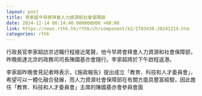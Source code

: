 ```yaml
---
layout: post
title: 李家超今早將拜會人力資源和社會保障部
date: 2024-12-14 06:14:40.000000000 +08:00
link: https://news.rthk.hk/rthk/ch/component/k2/1783438-20241214.htm
categories: rthk
---
```


行政長官李家超訪京述職行程接近尾聲，他今早將會拜會人力資源和社會保障部，昨晚抵達北京的政務司司長陳國基亦會隨行。李家超將於下午啟程返港。

李家超昨晚會見記者時表示，《施政報告》提出成立「教育、科技和人才委員會」，希望可以一體化融合發展，而人力資源社會保障部在有關方面具豐富經驗，因此擔任「教育、科技和人才委員會」主席的陳國基亦會參與會面
